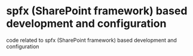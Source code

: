 # spfx (SharePoint framework) based development and configuration
code related to spfx (SharePoint framework) based development and configuration
